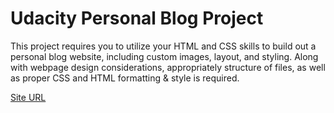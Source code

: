 # Udacity Personal Blog Project
This project requires you to utilize your HTML and CSS skills to build out a personal blog website, including custom images, layout, and styling. Along with webpage design considerations, appropriately structure of files, as well as proper CSS and HTML formatting & style is required.

[Site URL](https://rehmanz.github.io/udacity-blog-project/)
